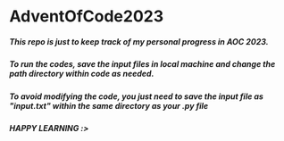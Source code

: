 # AdventOfCode2023
##### This repo is just to keep track of my personal progress in <i>AOC 2023</i>.
##### To run the codes, save the input files in local machine and change the path directory within code as needed.
##### To avoid modifying the code, you just need to save the input file as "input.txt" within the same directory as your .py file 
##### HAPPY LEARNING :>
